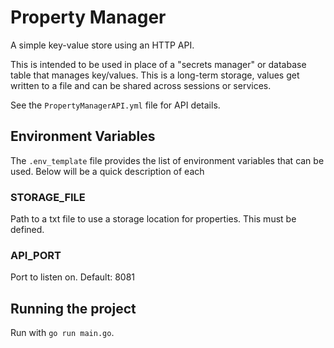 # Property Manager
A simple key-value store using an HTTP API.

This is intended to be used in place of a "secrets manager" or database table that manages key/values. This is a long-term storage, values get written to a file and can be shared across sessions or services.

See the `PropertyManagerAPI.yml` file for API details.

## Environment Variables
The `.env_template` file provides the list of environment variables that can be used. Below will be a quick description of each

### STORAGE_FILE
Path to a txt file to use a storage location for properties. This must be defined.

### API_PORT
Port to listen on. Default: 8081

## Running the project
Run with `go run main.go`.